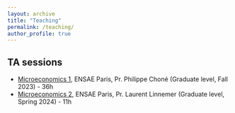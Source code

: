 ```yaml
---
layout: archive
title: "Teaching"
permalink: /teaching/
author_profile: true
---
```



## TA sessions

- [Microeconomics 1](https://www.ensae.fr/en/courses/4-microeconomie-1-fr), ENSAE Paris, Pr. Philippe Choné (Graduate level, Fall 2023) - 36h
- [Microeconomics 2](https://www.ensae.fr/en/courses/692), ENSAE Paris, Pr. Laurent Linnemer (Graduate level, Spring 2024) - 11h
